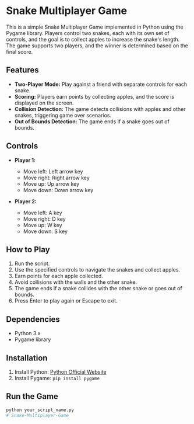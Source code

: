 # Snake Multiplayer Game

This is a simple Snake Multiplayer Game implemented in Python using the Pygame library. Players control two snakes, each with its own set of controls, and the goal is to collect apples to increase the snake's length. The game supports two players, and the winner is determined based on the final score.

## Features
- **Two-Player Mode:** Play against a friend with separate controls for each snake.
- **Scoring:** Players earn points by collecting apples, and the score is displayed on the screen.
- **Collision Detection:** The game detects collisions with apples and other snakes, triggering game over scenarios.
- **Out of Bounds Detection:** The game ends if a snake goes out of bounds.

## Controls
- **Player 1:**
  - Move left: Left arrow key
  - Move right: Right arrow key
  - Move up: Up arrow key
  - Move down: Down arrow key

- **Player 2:**
  - Move left: A key
  - Move right: D key
  - Move up: W key
  - Move down: S key

## How to Play
1. Run the script.
2. Use the specified controls to navigate the snakes and collect apples.
3. Earn points for each apple collected.
4. Avoid collisions with the walls and the other snake.
5. The game ends if a snake collides with the other snake or goes out of bounds.
6. Press Enter to play again or Escape to exit.

## Dependencies
- Python 3.x
- Pygame library

## Installation
1. Install Python: [Python Official Website](https://www.python.org/)
2. Install Pygame: `pip install pygame`

## Run the Game
```bash
python your_script_name.py
# Snake-Multiplayer-Game
